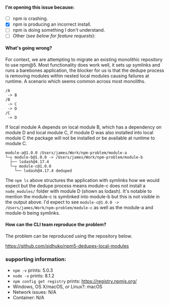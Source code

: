 #### I'm opening this issue because:

  - [ ] npm is crashing.
  - [x] npm is producing an incorrect install.
  - [ ] npm is doing something I don't understand.
  - [ ] Other (_see below for feature requests_):

#### What's going wrong?
For context, we are attempting to migrate an existing monolithic repository to use npm@5. Most functionality does work well, it sets up symlinks and runs a barebones application, the blocker for us is that the dedupe process is removing modules within nested local modules causing failures at runtime. A scenario which seems common across most monoliths.

```console
/A
 -> B
/B
 -> C
 -> D
/C
 -> D
```

If local module A depends on local module B, which has a dependency on module D and local module C, if module D was also installed into local module C the package will not be installed or be available at runtime to module C.

```console
module-a@1.0.0 /Users/james/Work/npm-problem/module-a
└─┬ module-b@1.0.0 -> /Users/james/Work/npm-problem/module-b
  ├── lodash@4.17.4
  └─┬ module-c@1.0.0
    └── lodash@4.17.4 deduped
```

The `npm ls` above structures the application with symlinks how we would expect but the dedupe process means module-c does not install a `node_modules/` folder with module D (shown as lodash). It's notable to mention the module-c is symlinked into module-b but this is not visible in the output above. I'd expect to see `module-c@1.0.0 -> /Users/james/Work/npm-problem/module-c` as well as the module-a and module-b being symlinks.  

#### How can the CLI team reproduce the problem?
The problem can be reproduced using the repository below.

https://github.com/sidhuko/npm5-dedupes-local-modules


<!--
    Please a complete description of how to reproduce the problem.
    Include a gist of your npm-debug.log file.
    If you've never used gist.github.com, start here:
      https://github.com/EmmaRamirez/how-to-submit-your-npm-debug-log
-->

### supporting information:

 - `npm -v` prints: 5.0.3
 - `node -v` prints: 8.1.2
 - `npm config get registry` prints: https://registry.npmjs.org/
 - Windows, OS X/macOS, or Linux?: macOS
 - Network issues: N/A
 - Container: N/A
